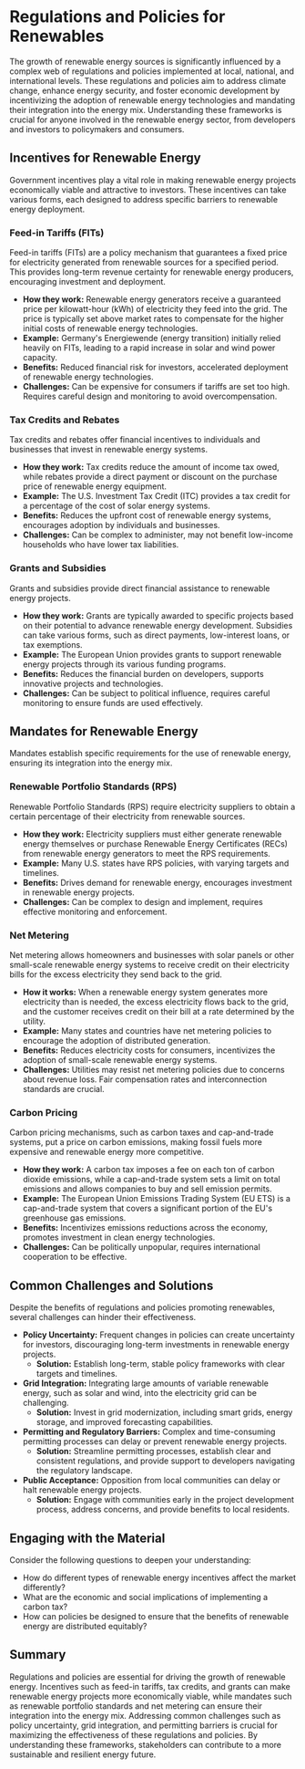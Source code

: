 # Regulations and Policies for Renewables

The growth of renewable energy sources is significantly influenced by a complex web of regulations and policies implemented at local, national, and international levels. These regulations and policies aim to address climate change, enhance energy security, and foster economic development by incentivizing the adoption of renewable energy technologies and mandating their integration into the energy mix. Understanding these frameworks is crucial for anyone involved in the renewable energy sector, from developers and investors to policymakers and consumers.

## Incentives for Renewable Energy

Government incentives play a vital role in making renewable energy projects economically viable and attractive to investors. These incentives can take various forms, each designed to address specific barriers to renewable energy deployment.

### Feed-in Tariffs (FITs)

Feed-in tariffs (FITs) are a policy mechanism that guarantees a fixed price for electricity generated from renewable sources for a specified period. This provides long-term revenue certainty for renewable energy producers, encouraging investment and deployment.

*   **How they work:** Renewable energy generators receive a guaranteed price per kilowatt-hour (kWh) of electricity they feed into the grid. The price is typically set above market rates to compensate for the higher initial costs of renewable energy technologies.
*   **Example:** Germany's Energiewende (energy transition) initially relied heavily on FITs, leading to a rapid increase in solar and wind power capacity.
*   **Benefits:** Reduced financial risk for investors, accelerated deployment of renewable energy technologies.
*   **Challenges:** Can be expensive for consumers if tariffs are set too high. Requires careful design and monitoring to avoid overcompensation.

### Tax Credits and Rebates

Tax credits and rebates offer financial incentives to individuals and businesses that invest in renewable energy systems.

*   **How they work:** Tax credits reduce the amount of income tax owed, while rebates provide a direct payment or discount on the purchase price of renewable energy equipment.
*   **Example:** The U.S. Investment Tax Credit (ITC) provides a tax credit for a percentage of the cost of solar energy systems.
*   **Benefits:** Reduces the upfront cost of renewable energy systems, encourages adoption by individuals and businesses.
*   **Challenges:** Can be complex to administer, may not benefit low-income households who have lower tax liabilities.

### Grants and Subsidies

Grants and subsidies provide direct financial assistance to renewable energy projects.

*   **How they work:** Grants are typically awarded to specific projects based on their potential to advance renewable energy development. Subsidies can take various forms, such as direct payments, low-interest loans, or tax exemptions.
*   **Example:** The European Union provides grants to support renewable energy projects through its various funding programs.
*   **Benefits:** Reduces the financial burden on developers, supports innovative projects and technologies.
*   **Challenges:** Can be subject to political influence, requires careful monitoring to ensure funds are used effectively.

## Mandates for Renewable Energy

Mandates establish specific requirements for the use of renewable energy, ensuring its integration into the energy mix.

### Renewable Portfolio Standards (RPS)

Renewable Portfolio Standards (RPS) require electricity suppliers to obtain a certain percentage of their electricity from renewable sources.

*   **How they work:** Electricity suppliers must either generate renewable energy themselves or purchase Renewable Energy Certificates (RECs) from renewable energy generators to meet the RPS requirements.
*   **Example:** Many U.S. states have RPS policies, with varying targets and timelines.
*   **Benefits:** Drives demand for renewable energy, encourages investment in renewable energy projects.
*   **Challenges:** Can be complex to design and implement, requires effective monitoring and enforcement.

### Net Metering

Net metering allows homeowners and businesses with solar panels or other small-scale renewable energy systems to receive credit on their electricity bills for the excess electricity they send back to the grid.

*   **How it works:** When a renewable energy system generates more electricity than is needed, the excess electricity flows back to the grid, and the customer receives credit on their bill at a rate determined by the utility.
*   **Example:** Many states and countries have net metering policies to encourage the adoption of distributed generation.
*   **Benefits:** Reduces electricity costs for consumers, incentivizes the adoption of small-scale renewable energy systems.
*   **Challenges:** Utilities may resist net metering policies due to concerns about revenue loss. Fair compensation rates and interconnection standards are crucial.

### Carbon Pricing

Carbon pricing mechanisms, such as carbon taxes and cap-and-trade systems, put a price on carbon emissions, making fossil fuels more expensive and renewable energy more competitive.

*   **How they work:** A carbon tax imposes a fee on each ton of carbon dioxide emissions, while a cap-and-trade system sets a limit on total emissions and allows companies to buy and sell emission permits.
*   **Example:** The European Union Emissions Trading System (EU ETS) is a cap-and-trade system that covers a significant portion of the EU's greenhouse gas emissions.
*   **Benefits:** Incentivizes emissions reductions across the economy, promotes investment in clean energy technologies.
*   **Challenges:** Can be politically unpopular, requires international cooperation to be effective.

## Common Challenges and Solutions

Despite the benefits of regulations and policies promoting renewables, several challenges can hinder their effectiveness.

*   **Policy Uncertainty:** Frequent changes in policies can create uncertainty for investors, discouraging long-term investments in renewable energy projects.
    *   **Solution:** Establish long-term, stable policy frameworks with clear targets and timelines.
*   **Grid Integration:** Integrating large amounts of variable renewable energy, such as solar and wind, into the electricity grid can be challenging.
    *   **Solution:** Invest in grid modernization, including smart grids, energy storage, and improved forecasting capabilities.
*   **Permitting and Regulatory Barriers:** Complex and time-consuming permitting processes can delay or prevent renewable energy projects.
    *   **Solution:** Streamline permitting processes, establish clear and consistent regulations, and provide support to developers navigating the regulatory landscape.
*   **Public Acceptance:** Opposition from local communities can delay or halt renewable energy projects.
    *   **Solution:** Engage with communities early in the project development process, address concerns, and provide benefits to local residents.

## Engaging with the Material

Consider the following questions to deepen your understanding:

*   How do different types of renewable energy incentives affect the market differently?
*   What are the economic and social implications of implementing a carbon tax?
*   How can policies be designed to ensure that the benefits of renewable energy are distributed equitably?

## Summary

Regulations and policies are essential for driving the growth of renewable energy. Incentives such as feed-in tariffs, tax credits, and grants can make renewable energy projects more economically viable, while mandates such as renewable portfolio standards and net metering can ensure their integration into the energy mix. Addressing common challenges such as policy uncertainty, grid integration, and permitting barriers is crucial for maximizing the effectiveness of these regulations and policies. By understanding these frameworks, stakeholders can contribute to a more sustainable and resilient energy future.